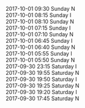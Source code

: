 2017-10-01 09:30 Sunday  N  
2017-10-01 08:15 Sunday  I  
2017-10-01 08:10 Sunday  N  
2017-10-01 07:15 Sunday  I  
2017-10-01 07:10 Sunday  N  
2017-10-01 06:45 Sunday  I  
2017-10-01 06:40 Sunday  N  
2017-10-01 05:55 Sunday  I  
2017-10-01 05:50 Sunday  N  
2017-09-30 23:15 Saturday  I  
2017-09-30 19:55 Saturday  N  
2017-09-30 19:50 Saturday  I  
2017-09-30 19:25 Saturday  N  
2017-09-30 19:20 Saturday  I  
2017-09-30 17:45 Saturday  N  
